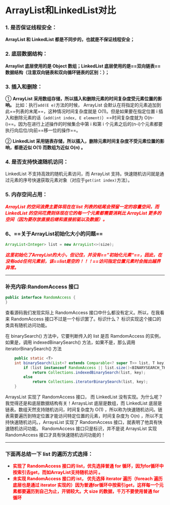 # ArrayList和LinkedList对比

### **1. 是否保证线程安全：**

 **ArrayList 和 LinkedList 都是不同步的，也就是不保证线程安全；**

### **2. 底层数据结构：** 

**Arraylist 底层使用的是 Object 数组；LinkedList 底层使用的是==双向链表==数据结构（注意双向链表和双向循环链表的区别：）；**

### **3. 插入和删除：**

① **ArrayList 采用数组存储，所以插入和删除元素的时间复杂度受元素位置的影响。** 比如：执行`add(E e)`方法的时候， ArrayList 会默认在将指定的元素追加到此==列表的末尾==，这种情况时间复杂度就是 O(1)。但是如果要在指定位置 i 插入和删除元素的话（`add(int index, E element)`）==时间复杂度就为 O(n-i)==。因为在进行上述操作的时候集合中第 i 和第 i 个元素之后的(n-i)个元素都要执行向后位/向前==移一位的操作==。 

② **LinkedList 采用链表存储，所以插入，删除元素时间复杂度不受元素位置的影响，都是近似 O(1) 而数组为近似 O(n) 。**

### **4. 是否支持快速随机访问：** 

LinkedList 不支持高效的随机元素访问，而 ArrayList 支持。快速随机访问就是通过元素的序号快速获取元素对象（对应于`get(int index)`方法）。

### **5. 内存空间占用：**

**<font color='red'>*ArrayList 的空间浪费主要体现在在 list 列表的结尾会预留一定的容量空间，而 LinkedList 的空间花费则体现在它的每一个元素都需要消耗比 ArrayList 更多的空间（因为要存放直接后继和直接前驱以及数据）。*</font>**



### 6、==关于ArrayList初始化大小的问题==

```java
ArrayList<Integer> list = new ArrayList<>(size);
```

***<font color='red'>这里初始化了ArrayList的大小，但记住，并没有==”初始化元素“==，因此，在没有add任何元素前，该==list是空的！！！==访问指定位置元素时会抛出越界异常。</font>***

------



### **补充内容:RandomAccess 接口**

```java
public interface RandomAccess {
}
```

查看源码我们发现实际上 RandomAccess 接口中什么都没有定义。所以，在我看来 RandomAccess 接口不过是一个标识罢了。标识什么？ 标识实现这个接口的类具有随机访问功能。

在 binarySearch() 方法中，它要判断传入的 list 是否 RamdomAccess 的实例，如果是，调用 indexedBinarySearch() 方法，如果不是，那么调用 iteratorBinarySearch() 方法

```java
    public static <T>
    int binarySearch(List<? extends Comparable<? super T>> list, T key) {
        if (list instanceof RandomAccess || list.size()<BINARYSEARCH_THRESHOLD)
            return Collections.indexedBinarySearch(list, key);
        else
            return Collections.iteratorBinarySearch(list, key);
    }
```

ArraysList 实现了 RandomAccess 接口， 而 LinkedList 没有实现。为什么呢？我觉得还是和底层数据结构有关！ArraysList 底层是数组，而 LinkedList 底层是链表。数组天然支持随机访问，时间复杂度为 O(1) ，所以称为快速随机访问。链表需要遍历到特定位置才能访问特定位置的元素，时间复杂度为 O(n) ，所以不支持快速随机访问。，ArraysList 实现了 RandomAccess 接口，就表明了他具有快速随机访问功能。 RandomAccess 接口只是标识，并不是说 ArraysList 实现 RandomAccess 接口才具有快速随机访问功能的！

------



### **下面再总结一下 list 的遍历方式选择：**

- <font color='red'>**实现了 RandomAccess 接口的 list，优先选择普通 for 循环，因为for循环中按索引去get，而如ArrayList支持随机访问 。**</font>
- <font color='red'>**未实现 RandomAccess 接口的 ist， 优先选择 iterator 遍历（foreach 遍历底层也是通过 iterator 实现的）因为普通for循环中按索引get，这样每一个元素都要遍历到自己为止，开销较大。大 size 的数据，千万不要使用普通 for 循环**</font>

